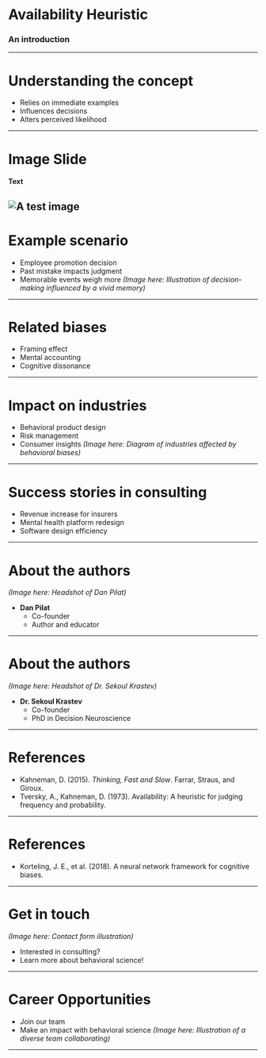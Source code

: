 # Availability Heuristic
### An introduction
---
# Understanding the concept
- Relies on immediate examples
- Influences decisions
- Alters perceived likelihood
---
# Image Slide
#### Text
![A test image](https://images.unsplash.com/photo-1727709350469-5fde916217a8?q=80&w=2970&auto=format&fit=crop&ixlib=rb-4.0.3&ixid=M3wxMjA3fDB8MHxwaG90by1wYWdlfHx8fGVufDB8fHx8fA%3D%3D "Mountain Landscape")
---
# Example scenario
- Employee promotion decision
- Past mistake impacts judgment
- Memorable events weigh more
*(Image here: Illustration of decision-making influenced by a vivid memory)*
---
# Related biases
- Framing effect
- Mental accounting
- Cognitive dissonance
---
# Impact on industries
- Behavioral product design
- Risk management
- Consumer insights
*(Image here: Diagram of industries affected by behavioral biases)*
---
# Success stories in consulting
- Revenue increase for insurers
- Mental health platform redesign
- Software design efficiency
---
# About the authors
*(Image here: Headshot of Dan Pilat)*
- **Dan Pilat**
  - Co-founder
  - Author and educator
---
# About the authors
*(Image here: Headshot of Dr. Sekoul Krastev)*
- **Dr. Sekoul Krastev**
  - Co-founder
  - PhD in Decision Neuroscience
---
# References
- Kahneman, D. (2015). *Thinking, Fast and Slow*. Farrar, Straus, and Giroux.
- Tversky, A., Kahneman, D. (1973). Availability: A heuristic for judging frequency and probability.
---
# References
- Korteling, J. E., et al. (2018). A neural network framework for cognitive biases.
---
# Get in touch
*(Image here: Contact form illustration)*
- Interested in consulting?
- Learn more about behavioral science!
---
# Career Opportunities
- Join our team
- Make an impact with behavioral science
*(Image here: Illustration of a diverse team collaborating)*
---
